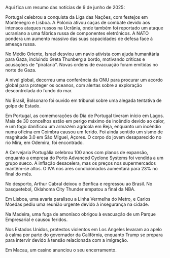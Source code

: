 Aqui fica um resumo das notícias de 9 de junho de 2025:

Portugal celebrou a conquista da Liga das Nações, com festejos em Montenegro e Lisboa. A Polónia ativou caças de combate devido aos intensos ataques russos na Ucrânia, onde também foi reportado um ataque ucraniano a uma fábrica russa de componentes eletrónicos. A NATO pondera um aumento massivo das suas capacidades de defesa face à ameaça russa.

No Médio Oriente, Israel desviou um navio ativista com ajuda humanitária para Gaza, incluindo Greta Thunberg a bordo, motivando críticas e acusações de "pirataria". Novas ordens de evacuação foram emitidas no norte de Gaza.

A nível global, decorreu uma conferência da ONU para procurar um acordo global para proteger os oceanos, com alertas sobre a exploração descontrolada do fundo do mar.

No Brasil, Bolsonaro foi ouvido em tribunal sobre uma alegada tentativa de golpe de Estado.

Em Portugal, as comemorações do Dia de Portugal tiveram início em Lagos. Mais de 30 concelhos estão em perigo máximo de incêndio devido ao calor, e um fogo danificou um armazém agrícola em Beja, enquanto um incêndio numa oficina em Coimbra causou um ferido. Foi ainda sentido um sismo de magnitude 3.0 em São Miguel, Açores. O corpo do jovem desaparecido no rio Mira, em Odemira, foi encontrado.

A Cervejaria Portugália celebrou 100 anos com planos de expansão, enquanto a empresa do Porto Advanced Cyclone Systems foi vendida a um grupo sueco. A inflação desacelera, mas os preços nos supermercados mantêm-se altos. O IVA nos ares condicionados aumentará para 23% no final do mês.

No desporto, Arthur Cabral deixou o Benfica e regressou ao Brasil. No basquetebol, Oklahoma City Thunder empatou a final da NBA.

Em Lisboa, uma avaria paralisou a Linha Vermelha do Metro, e Carlos Moedas pediu uma reunião urgente devido à insegurança na cidade.

Na Madeira, uma fuga de amoníaco obrigou à evacuação de um Parque Empresarial e causou feridos.

Nos Estados Unidos, protestos violentos em Los Angeles levaram ao apelo à calma por parte do governador da Califórnia, enquanto Trump se prepara para intervir devido à tensão relacionada com a imigração.

Em Macau, um casino anunciou o seu encerramento.